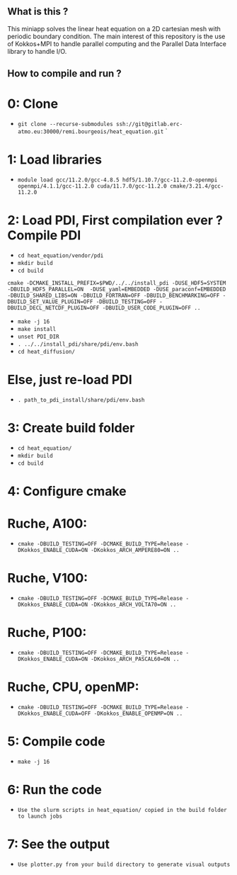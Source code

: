 ## What is this ?
This miniapp solves the linear heat equation on a 2D cartesian mesh with periodic boundary condition. The main interest of this repository is the use of Kokkos+MPI to handle parallel computing and the Parallel Data Interface library to handle I/O.

## How to compile and run ?

# 0: Clone

* `git clone --recurse-submodules ssh://git@gitlab.erc-atmo.eu:30000/remi.bourgeois/heat_equation.git` `

# 1: Load libraries

* `module load gcc/11.2.0/gcc-4.8.5 hdf5/1.10.7/gcc-11.2.0-openmpi openmpi/4.1.1/gcc-11.2.0 cuda/11.7.0/gcc-11.2.0 cmake/3.21.4/gcc-11.2.0`

# 2: Load PDI, First compilation ever ? Compile PDI

* `cd heat_equation/vendor/pdi`
* `mkdir build`
* `cd build`
```
cmake -DCMAKE_INSTALL_PREFIX=$PWD/../../install_pdi -DUSE_HDF5=SYSTEM -DBUILD_HDF5_PARALLEL=ON  -DUSE_yaml=EMBEDDED -DUSE_paraconf=EMBEDDED -DBUILD_SHARED_LIBS=ON -DBUILD_FORTRAN=OFF -DBUILD_BENCHMARKING=OFF -DBUILD_SET_VALUE_PLUGIN=OFF -DBUILD_TESTING=OFF -DBUILD_DECL_NETCDF_PLUGIN=OFF -DBUILD_USER_CODE_PLUGIN=OFF ..
```
* `make -j 16`
* `make install`
* `unset PDI_DIR`
* `. ../../install_pdi/share/pdi/env.bash`
* `cd heat_diffusion/`

# Else, just re-load PDI
* `. path_to_pdi_install/share/pdi/env.bash`

# 3: Create build folder
* `cd heat_equation/`
* `mkdir build`
* `cd build`

# 4: Configure cmake 
# Ruche, A100:

* `cmake -DBUILD_TESTING=OFF -DCMAKE_BUILD_TYPE=Release -DKokkos_ENABLE_CUDA=ON -DKokkos_ARCH_AMPERE80=ON ..`

# Ruche, V100:

* `cmake -DBUILD_TESTING=OFF -DCMAKE_BUILD_TYPE=Release -DKokkos_ENABLE_CUDA=ON -DKokkos_ARCH_VOLTA70=ON ..`

# Ruche, P100:

* `cmake -DBUILD_TESTING=OFF -DCMAKE_BUILD_TYPE=Release -DKokkos_ENABLE_CUDA=ON -DKokkos_ARCH_PASCAL60=ON ..`

# Ruche, CPU, openMP:

* `cmake -DBUILD_TESTING=OFF -DCMAKE_BUILD_TYPE=Release -DKokkos_ENABLE_CUDA=OFF -DKokkos_ENABLE_OPENMP=ON ..`

# 5: Compile code
* `make -j 16`

# 6: Run the code
* `Use the slurm scripts in heat_equation/ copied in the build folder to launch jobs`

# 7: See the output
* `Use plotter.py from your build directory to generate visual outputs`


